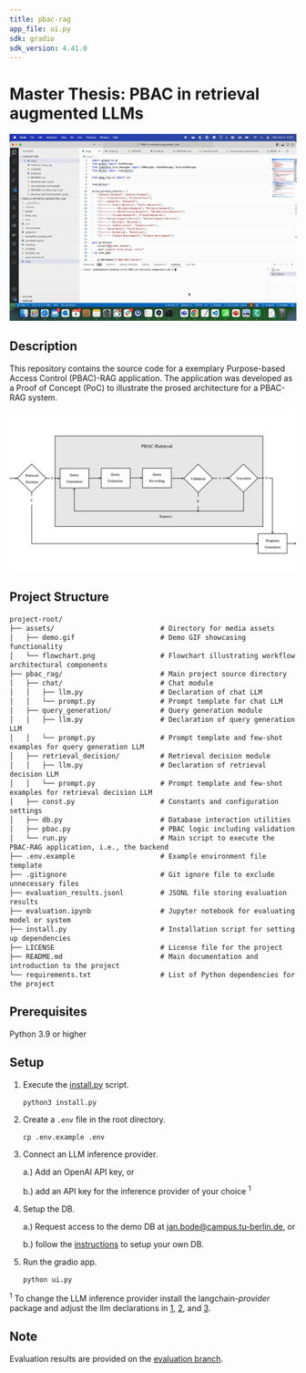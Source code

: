 ```yaml
---
title: pbac-rag
app_file: ui.py
sdk: gradio
sdk_version: 4.41.0
---
```

# Master Thesis: PBAC in retrieval augmented LLMs

![Demo Video](assets/demo.gif)

## Description
This repository contains the source code for a exemplary Purpose-based Access Control (PBAC)-RAG application. 
The application was developed as a Proof of Concept (PoC) to illustrate the prosed architecture for a PBAC-RAG system.  

![Flow Chart](assets/flowchart.png)


## Project Structure
```plaintext
project-root/
├── assets/                          # Directory for media assets
│   ├── demo.gif                     # Demo GIF showcasing functionality
│   └── flowchart.png                # Flowchart illustrating workflow architectural components
├── pbac_rag/                        # Main project source directory
│   ├── chat/                        # Chat module
│   │   ├── llm.py                   # Declaration of chat LLM
│   │   └── prompt.py                # Prompt template for chat LLM
│   ├── query_generation/            # Query generation module
│   │   ├── llm.py                   # Declaration of query generation LLM
│   │   └── prompt.py                # Prompt template and few-shot examples for query generation LLM 
│   ├── retrieval_decision/          # Retrieval decision module
│   │   ├── llm.py                   # Declaration of retrieval decision LLM
│   │   └── prompt.py                # Prompt template and few-shot examples for retrieval decision LLM
│   ├── const.py                     # Constants and configuration settings
│   ├── db.py                        # Database interaction utilities
│   ├── pbac.py                      # PBAC logic including validation
│   └── run.py                       # Main script to execute the PBAC-RAG application, i.e., the backend
├── .env.example                     # Example environment file template
├── .gitignore                       # Git ignore file to exclude unnecessary files
├── evaluation_results.jsonl         # JSONL file storing evaluation results
├── evaluation.ipynb                 # Jupyter notebook for evaluating model or system
├── install.py                       # Installation script for setting up dependencies
├── LICENSE                          # License file for the project
├── README.md                        # Main documentation and introduction to the project
└── requirements.txt                 # List of Python dependencies for the project
```


## Prerequisites

Python 3.9 or higher

## Setup
1. Execute the [install.py](install.py) script.

    ```bash
    python3 install.py
    ```
2. Create a ```.env``` file in the root directory.

    ```
    cp .env.example .env
    ```

3. Connect an LLM inference provider.

    a.) Add an OpenAI API key, or

    b.) add an API key for the inference provider of your choice $^{1}$

4. Setup the DB.

    a.) Request access to the demo DB at [jan.bode@campus.tu-berlin.de](jan.bode@campus.tu-berlin.de), or

    b.) follow the [instructions](https://github.com/bodejan/california-imr-pii) to setup your own DB.

5. Run the gradio app.

    ```
    python ui.py
    ```

$^1$ To change the LLM inference provider install the langchain-*provider* package and adjust the llm declarations in [1](pbac_rag/query_generation/llm.py#78), [2](pbac_rag/retrieval_decision/llm.py#L62), and [3](pbac_rag/chat/llm.py#52).

## Note

Evaluation results are provided on the [evaluation branch](https://github.com/bodejan/pbac-rag/tree/evaluation).